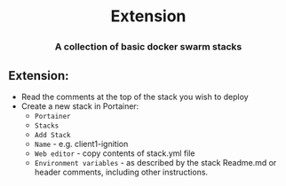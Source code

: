 
# <p align="center">Extension</p>
### <p align="center">A collection of basic docker swarm stacks</p>

## Extension:
* Read the comments at the top of the stack you wish to deploy
* Create a new stack in Portainer:
   * `Portainer`
   * `Stacks`
   * `Add Stack`
   * `Name` - e.g. client1-ignition
   * `Web editor` - copy contents of stack.yml file
   * `Environment variables` - as described by the stack Readme.md or header comments, including other instructions.
